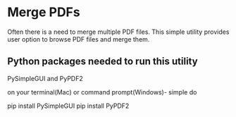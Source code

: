 # Merge PDFs

Often there is a need to merge multiple PDF files. This simple utility provides user option to browse PDF files and merge them.

## Python packages needed to run this utility
PySimpleGUI and PyPDF2

on your terminal(Mac) or command prompt(Windows)- simple do

pip install PySimpleGUI
pip install PyPDF2
